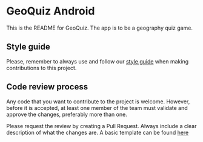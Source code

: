 # GeoQuiz Android

This is the README for GeoQuiz. The app is to be a geography quiz game.

## Style guide

Please, remember to always use and follow our [style guide](https://github.com/xmartlabs/Android-Style-Guide)
when making contributions to this project.

## Code review process

Any code that you want to contribute to the project is welcome. However,
before it is accepted, at least one member of the team must validate and approve
the changes, preferably more than one.

Please request the review by creating a Pull Request. Always include
a clear description of what the changes are. A basic template can be
found [here](.github/PULL_REQUEST_TEMPLATE.md)
